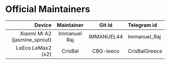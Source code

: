 # Official Maintainers

Device                         | Maintainer    | Git id      | Telegram id
------------------------------:|:-------------:|:-----------:|:-----------
Xiaomi Mi A2 (jasmine_sprout)  | Immanuel Raj  | IMMANUEL44 | Immanuel_Raj
LeEco LeMax2 (x2)              |   CrisBal     | CBG-leeco  | CrisBalGreece
